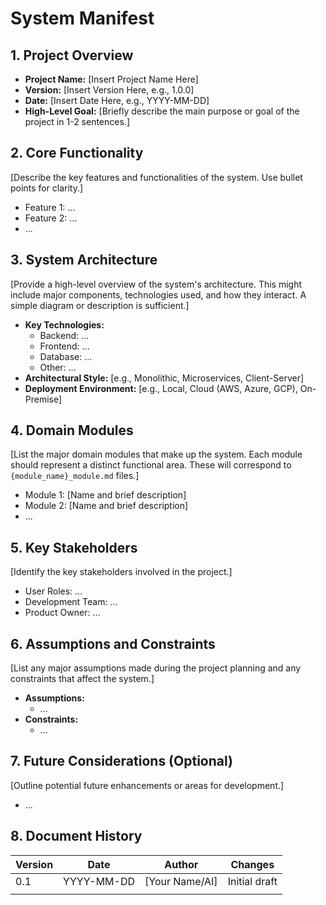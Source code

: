 # System Manifest

## 1. Project Overview

*   **Project Name:** [Insert Project Name Here]
*   **Version:** [Insert Version Here, e.g., 1.0.0]
*   **Date:** [Insert Date Here, e.g., YYYY-MM-DD]
*   **High-Level Goal:** [Briefly describe the main purpose or goal of the project in 1-2 sentences.]

## 2. Core Functionality

[Describe the key features and functionalities of the system. Use bullet points for clarity.]

*   Feature 1: ...
*   Feature 2: ...
*   ...

## 3. System Architecture

[Provide a high-level overview of the system's architecture. This might include major components, technologies used, and how they interact. A simple diagram or description is sufficient.]

*   **Key Technologies:**
    *   Backend: ...
    *   Frontend: ...
    *   Database: ...
    *   Other: ...
*   **Architectural Style:** [e.g., Monolithic, Microservices, Client-Server]
*   **Deployment Environment:** [e.g., Local, Cloud (AWS, Azure, GCP), On-Premise]

## 4. Domain Modules

[List the major domain modules that make up the system. Each module should represent a distinct functional area. These will correspond to `{module_name}_module.md` files.]

*   Module 1: [Name and brief description]
*   Module 2: [Name and brief description]
*   ...

## 5. Key Stakeholders

[Identify the key stakeholders involved in the project.]

*   User Roles: ...
*   Development Team: ...
*   Product Owner: ...

## 6. Assumptions and Constraints

[List any major assumptions made during the project planning and any constraints that affect the system.]

*   **Assumptions:**
    *   ...
*   **Constraints:**
    *   ...

## 7. Future Considerations (Optional)

[Outline potential future enhancements or areas for development.]

*   ...

## 8. Document History

| Version | Date       | Author        | Changes                                      |
|---------|------------|---------------|----------------------------------------------|
| 0.1     | YYYY-MM-DD | [Your Name/AI] | Initial draft                                |
|         |            |               |                                              |
